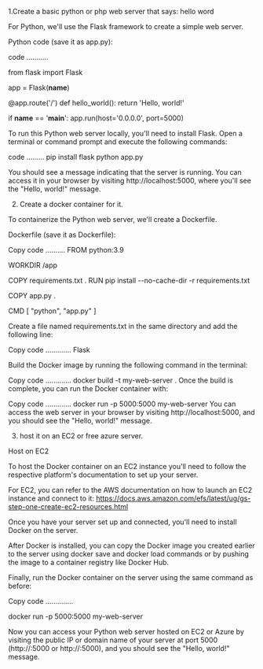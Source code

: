 1.Create a basic python or php web server that says: hello word

For Python, we'll use the Flask framework to create a simple web server.

Python code (save it as app.py):

code
...........


from flask import Flask

app = Flask(__name__)

@app.route('/')
def hello_world():
    return 'Hello, world!'

if __name__ == '__main__':
    app.run(host='0.0.0.0', port=5000)



To run this Python web server locally, you'll need to install Flask. Open a terminal or command prompt and execute the following commands:

 code 
.........
pip install flask
python app.py


You should see a message indicating that the server is running. You can access it in your browser by visiting http://localhost:5000, where you'll see the "Hello, world!" message.


2) Create a docker container for it.



To containerize the Python web server, we'll create a Dockerfile.

Dockerfile (save it as Dockerfile):


Copy code
..........
FROM python:3.9

WORKDIR /app

COPY requirements.txt .
RUN pip install --no-cache-dir -r requirements.txt

COPY app.py .

CMD [ "python", "app.py" ]

Create a file named requirements.txt in the same directory and add the following line:

Copy code
.............
Flask

Build the Docker image by running the following command in the terminal:


Copy code
.............
docker build -t my-web-server .
Once the build is complete, you can run the Docker container with:


Copy code
.............
docker run -p 5000:5000 my-web-server
You can access the web server in your browser by visiting http://localhost:5000, and you should see the "Hello, world!" message.


3) host it on an EC2 or free azure server.

Host on EC2 

To host the Docker container on an EC2 instance  you'll need to follow the respective platform's documentation to set up your server.

For EC2, you can refer to the AWS documentation on how to launch an EC2 instance and connect to it: https://docs.aws.amazon.com/efs/latest/ug/gs-step-one-create-ec2-resources.html


Once you have your server set up and connected, you'll need to install Docker on the server.

After Docker is installed, you can copy the Docker image you created earlier to the server using docker save and docker load commands or by pushing the image to a container registry like Docker Hub.

Finally, run the Docker container on the server using the same command as before:

Copy code
..............

docker run -p 5000:5000 my-web-server

Now you can access your Python web server hosted on EC2 or Azure by visiting the public IP or domain name of your server at port 5000 (http://<public-ip>:5000 or http://<domain-name>:5000), and you should see the "Hello, world!" message.














